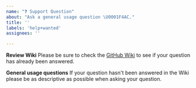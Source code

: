 ```yaml
---
name: "❓ Support Question"
about: "Ask a general usage question \U0001F4AC."
title: ''
labels: 'help+wanted'
assignees: ''

---
```


**Review Wiki**
Please be sure to check the [GitHub Wiki](https://github.com/privacyportal/wp-privacy-portal-sso/wiki) to see if your question has already been answered.

**General usage questions**
If your question hasn't been answered in the Wiki please be as descriptive as possible when asking your question.
